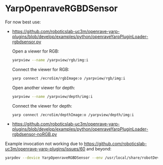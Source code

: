 # YarpOpenraveRGBDSensor

For now best use:
- https://github.com/roboticslab-uc3m/openrave-yarp-plugins/blob/develop/examples/python/openraveYarpPluginLoader-rgbdsensor.py
   
   Open a viewer for RGB:
   ```bash
   yarpview --name /yarpview/rgb/img:i
   ```
   Connect the viewer for RGB:
   ```bash
   yarp connect /ecroSim/rgbImage:o /yarpview/rgb/img:i
   ```
   Open another viewer for depth:
   ```bash
   yarpview --name /yarpview/depth/img:i
   ```
   Connect the viewer for depth:
   ```bash
   yarp connect /ecroSim/depthImage:o /yarpview/depth/img:i
   ```

- https://github.com/roboticslab-uc3m/openrave-yarp-plugins/blob/develop/examples/python/openraveYarpPluginLoader-rgbdsensor-noRGB.py

Example invocation not working due to https://github.com/roboticslab-uc3m/openrave-yarp-plugins/issues/60 and beyond:
```bash
yarpdev --device YarpOpenraveRGBDSensor --env /usr/local/share/robotDevastation-openrave-models/contexts/openrave/ecro/mapping_room.env.xml --robotIndex 0 --depthSensorIndex 0 --rgbSensorIndex 1 --view --name /robot
```

